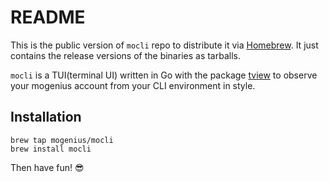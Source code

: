 # README

This is the public version of `mocli` repo to distribute it via [Homebrew](https://brew.sh/). It just contains the release versions of the binaries as tarballs.

`mocli` is a TUI(terminal UI) written in Go with the package [tview](https://github.com/rivo/tview) to observe your mogenius account from your CLI environment in style.

## Installation

```
brew tap mogenius/mocli
brew install mocli
```

Then have fun! 😎
